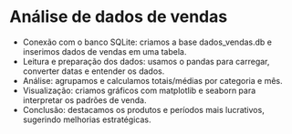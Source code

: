 # Análise de dados de vendas
- Conexão com o banco SQLite: criamos a base dados_vendas.db e inserimos dados de vendas em uma tabela.
- Leitura e preparação dos dados: usamos o pandas para carregar, converter datas e entender os dados.
- Análise: agrupamos e calculamos totais/médias por categoria e mês.
- Visualização: criamos gráficos com matplotlib e seaborn para interpretar os padrões de venda.
- Conclusão: destacamos os produtos e períodos mais lucrativos, sugerindo melhorias estratégicas.
